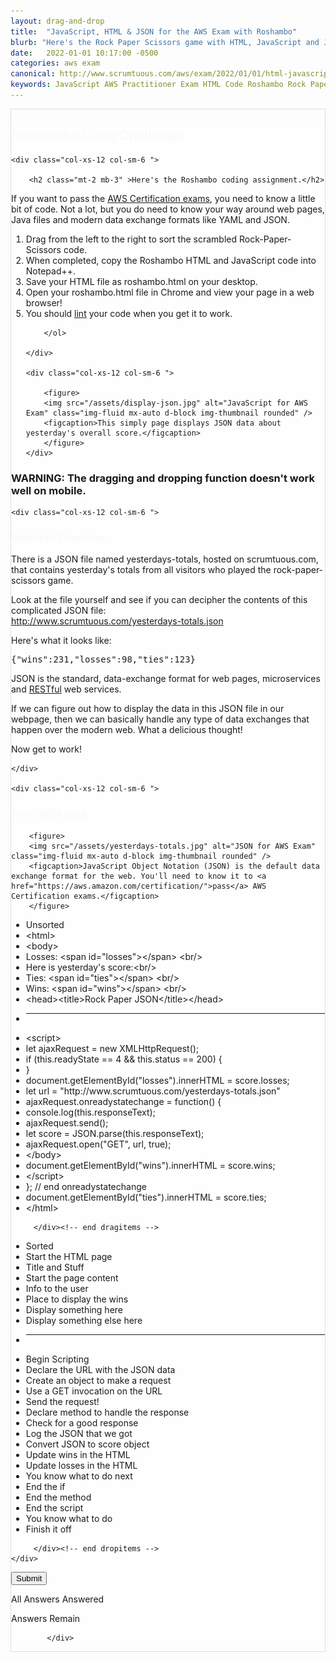 ```yaml
---
layout: drag-and-drop
title:  "JavaScript, HTML & JSON for the AWS Exam with Roshambo"
blurb: "Here's the Rock Paper Scissors game with HTML, JavaScript and JSON as the data exchange format. This will help you learn what you need to know about JSON and JavaScript for the AWS exams."
date:   2022-01-01 10:17:00 -0500
categories: aws exam
canonical: http://www.scrumtuous.com/aws/exam/2022/01/01/html-javascript-rock-paper-scissors-roshambo-drag-drop.html
keywords: JavaScript AWS Practitioner Exam HTML Code Roshambo Rock Paper Scissors Drag-n-Drop
---
```

	
			
<div style="border: 1px solid #DEDEDE;" class="main col col-12 col-sm-12  col-md-12 col-lg-12 order-1 order-sm-1 order-lg-1 mb-3 mt-3">


<div class="quiz-wrapper mt-3 mb-3" style="background: #FEFEFE;">
<h2 style="color:#FAFAFA"><span class="section-title" >Roshambo Code Challenge</span></h2>




<div class="row mt-3 mb-3">

	<div class="col-xs-12 col-sm-6 ">

		<h2 class="mt-2 mb-3" >Here's the Roshambo coding assignment.</h2>
<p class="mb-3 bt-4">If you want to pass the <a href="https://aws.amazon.com/certification/">AWS Certification exams</a>, you need to know a little bit of code. Not a lot, but you do need to know your way around web pages, Java files and modern data exchange formats like YAML and JSON.</p>
		<ol class="section-ol">
		<li class="section-li"><i class="lni lni-checkmark"></i>Drag from the left to the right to sort the scrambled Rock-Paper-Scissors code.</li>
		<li class="section-li"><i class="lni lni-checkmark"></i>When completed, copy the Roshambo HTML and JavaScript code into Notepad++.</li>
		<li class="section-li"><i class="lni lni-checkmark"></i>Save your HTML file as roshambo.html on your desktop.</li>
		<li class="section-li"><i class="lni lni-checkmark"></i>Open your roshambo.html file in Chrome and view your page in a web browser!</li>
<li class="section-li"><i class="lni lni-checkmark"></i>You should <a href="https://html-lint.com/">lint</a> your code when you get it to work.</li>
		
		</ol>	

	</div>

	<div class="col-xs-12 col-sm-6 ">

		<figure>
		<img src="/assets/display-json.jpg" alt="JavaScript for AWS Exam" class="img-fluid mx-auto d-block img-thumbnail rounded" />
		<figcaption>This simply page displays JSON data about yesterday's overall score.</figcaption>
		</figure>
	</div>


</div>




<h3>WARNING: The dragging and dropping function doesn't work well on mobile.</h3>
    <div class="row mt-3 mb-3">

<div class="row mt-3 mb-3">

	<div class="col-xs-12 col-sm-6 ">
	
<h3 style="color:#FAFAFA" class="mt-2 mb-3"><span class="section-title" >Required Overview</span></h3>
<p class="mt-2 mb-3">There is a JSON file named yesterdays-totals, hosted on scrumtuous.com, that contains yesterday's totals from all visitors who played the rock-paper-scissors game. </p>
<p class="mt-2 mb-3">Look at the file yourself and see if you can decipher the contents of this complicated JSON file:<br/>
<a href="http://www.scrumtuous.com/yesterdays-totals.json">http://www.scrumtuous.com/yesterdays-totals.json</a>
</p >
<p class="mt-2 mb-3">Here's what it looks like:</p>
<pre class="mt-2 mb-3">{"wins":231,"losses":98,"ties":123}</pre>
<p class="mt-2 mb-3">JSON is the standard, data-exchange format for web pages, microservices and <a href="http://keepingscore-env.eba-x3qfnfiz.ca-central-1.elasticbeanstalk.com/score/">RESTful</a> web services.</p>
<p class="mt-2 mb-3">If we can figure out how to display the data in this JSON file in our webpage, then we can basically handle any type of data exchanges that happen over the modern web. What a delicious thought!</p>
<p class="mt-2 mb-3">Now get to work!</p>

	</div>

	<div class="col-xs-12 col-sm-6 ">
<h3 style="color:#FAFAFA" class="mt-2 mb-3"><span class="section-title" >The JSON Data</span></h3>

		<figure>
		<img src="/assets/yesterdays-totals.jpg" alt="JSON for AWS Exam" class="img-fluid mx-auto d-block img-thumbnail rounded" />
		<figcaption>JavaScript Object Notation (JSON) is the default data exchange format for the web. You'll need to know it to <a href="https://aws.amazon.com/certification/">pass</a> AWS Certification exams.</figcaption>
		</figure>



</div>

</div>


<div class="col-xs-12 col-sm-6  dragitems">
		 
<div class="unsorted w-100">
	 
<ul class="options w-100 p-3">
<li class="title title-sorted">Unsorted</li>




<li class="option" data-target="1"><span class="option-data"> &lt;html&gt; </span></li>

<li class="option" data-target="3"><span class="option-data"> &lt;body&gt;  </span></li>
<li class="option" data-target="6"><span class="option-data"> Losses: &lt;span id=&quot;losses&quot;&gt;&lt;/span&gt; &lt;br/&gt; </span></li>
<li class="option" data-target="4"><span class="option-data"> Here is yesterday&#39;s score:&lt;br/&gt; </span></li>
<li class="option" data-target="7"><span class="option-data"> Ties:   &lt;span id=&quot;ties&quot;&gt;&lt;/span&gt; &lt;br/&gt; </span></li>
<li class="option" data-target="5"><span class="option-data"> Wins:   &lt;span id=&quot;wins&quot;&gt;&lt;/span&gt; &lt;br/&gt; </span></li>
<li class="option" data-target="2"><span class="option-data"> &lt;head&gt;&lt;title&gt;Rock Paper JSON&lt;/title&gt;&lt;/head&gt; </span></li>





<li><hr/></li>

<li class="option" data-target="8"><span class="option-data"> &lt;script&gt; </span></li>

<li class="option" data-target="10"><span class="option-data"> let ajaxRequest = new XMLHttpRequest(); </span></li>

<li class="option" data-target="14"><span class="option-data">     if (this.readyState == 4 &amp;&amp; this.status == 200) { </span></li>
<li class="option" data-target="20"><span class="option-data"> }  </span></li>
<li class="option" data-target="18"><span class="option-data"> document.getElementById(&quot;losses&quot;).innerHTML = score.losses; </span></li>
<li class="option" data-target="9"><span class="option-data"> let url = &quot;http://www.scrumtuous.com/yesterdays-totals.json&quot; </span></li>
<li class="option" data-target="13"><span class="option-data"> ajaxRequest.onreadystatechange = function() { </span></li>
<li class="option" data-target="15"><span class="option-data"> 		console.log(this.responseText); </span></li>
<li class="option" data-target="12"><span class="option-data"> ajaxRequest.send(); </span></li>


<li class="option" data-target="16"><span class="option-data">         let score = JSON.parse(this.responseText); </span></li>

<li class="option" data-target="11"><span class="option-data"> ajaxRequest.open(&quot;GET&quot;, url, true); </span></li>
<li class="option" data-target="23"><span class="option-data"> &lt;/body&gt; </span></li>
<li class="option" data-target="17"><span class="option-data"> document.getElementById(&quot;wins&quot;).innerHTML = score.wins; </span></li>




<li class="option" data-target="22"><span class="option-data"> &lt;/script&gt; </span></li>
<li class="option" data-target="21"><span class="option-data"> }; // end onreadystatechange </span></li>
<li class="option" data-target="19"><span class="option-data"> document.getElementById(&quot;ties&quot;).innerHTML = score.ties; </span></li>
<li class="option" data-target="24"><span class="option-data"> &lt;/html&gt; </span></li>

</ul>


</div>		 
		 
		 </div><!-- end dragitems -->

<div class="col-xs-12 col-sm-6  border-solid border-green dropitems">
		 
<div class="answers w-100">
  

<ul class="options w-100 p-3">
<li class="title title-sorted">Sorted</li>
<li class="sink"><span class="target w-100" data-accept="1">Start the HTML page</span></li>
<li class="sink"><span class="target w-100" data-accept="2">Title and Stuff</span></li>
<li class="sink"><span class="target w-100" data-accept="3">Start the page content</span></li>
<li class="sink"><span class="target w-100" data-accept="4">Info to the user</span></li>
<li class="sink"><span class="target w-100" data-accept="5">Place to display the wins</span></li>
<li class="sink"><span class="target w-100" data-accept="6">Display something here</span></li>
<li class="sink"><span class="target w-100" data-accept="7">Display something else here</span></li>
<li><hr/></li>
<li class="sink"><span class="target w-100" data-accept="8">Begin Scripting</span></li>
<li class="sink"><span class="target w-100" data-accept="9">Declare the URL with the JSON data</span></li>
<li class="sink"><span class="target w-100" data-accept="10">Create an object to make a request</span></li>
<li class="sink"><span class="target w-100" data-accept="11">Use a GET invocation on the URL</span></li>
<li class="sink"><span class="target w-100" data-accept="12">Send the request!</span></li>
<li class="sink"><span class="target w-100" data-accept="13">Declare method to handle the response</span></li>
<li class="sink"><span class="target w-100" data-accept="14">Check for a good response</span></li>
<li class="sink"><span class="target w-100" data-accept="15">Log the JSON that we got</span></li>
<li class="sink"><span class="target w-100" data-accept="16">Convert JSON to score object</span></li>
<li class="sink"><span class="target w-100" data-accept="17">Update wins in the HTML</span></li>
<li class="sink"><span class="target w-100" data-accept="18">Update losses in the HTML</span></li>
<li class="sink"><span class="target w-100" data-accept="19">You know what to do next</span></li>


<li class="sink"><span class="target w-100" data-accept="20">End the if</span></li>
<li class="sink"><span class="target w-100" data-accept="21">End the method</span></li>
<li class="sink"><span class="target w-100" data-accept="22">End the script</span></li>
<li class="sink"><span class="target w-100" data-accept="23">You know what to do</span></li>
<li class="sink"><span class="target w-100" data-accept="24">Finish it off</span></li>



</ul>

</div>
		 
		 </div><!-- end dropitems -->
    </div>	
	
	
	


 <button type="submit" value="submit">Submit</button>
 <div class="lightbox-bg"></div>
 <div class="status confirm">
   <p>All Answers Answered</p>
 </div>
 <div class="status deny">
   <p>Answers Remain</p>
 </div>
</div>






            </div>
